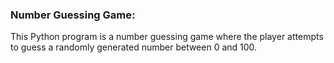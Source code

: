 ### Number Guessing Game:
This Python program is a number guessing game where the player attempts to guess a randomly generated number between 0 and 100.
